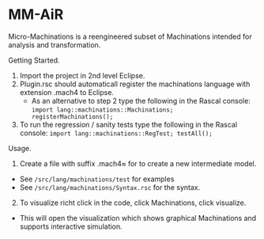 MM-AiR
======

Micro-Machinations is a reengineered subset of Machinations intended for analysis and transformation.

Getting Started.

1. Import the project in 2nd level Eclipse.
2. Plugin.rsc should automaticall register the machinations language with extension .mach4 to Eclipse.
   * As an alternative to step 2 type the following in the Rascal console: ```import lang::machinations::Machinations; registerMachinations();```
3. To run the regression / sanity tests type the following in the Rascal console: ```import lang::machinations::RegTest; testAll();```

Usage.

1. Create a file with suffix .mach4≈ for to create a new intermediate model.
  * See ```/src/lang/machinations/test``` for examples
  * See ```/src/lang/machinations/Syntax.rsc``` for the syntax.
2. To visualize richt click in the code, click Machinations, click visualize.
  * This will open the visualization which shows graphical Machinations and supports interactive simulation.
